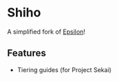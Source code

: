 # Shiho
A simplified fork of [Epsilon](https://github.com/NeonLights10/Epsilon)!

## Features
* Tiering guides (for Project Sekai)
